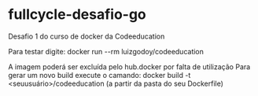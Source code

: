 # fullcycle-desafio-go
Desafio 1 do curso de docker da Codeeducation

Para testar digite: docker run --rm luizgodoy/codeeducation

A imagem poderá ser excluída pelo hub.docker por falta de utilização
Para gerar um novo build execute o camando: docker build -t <seuusuário>/codeeducation (a partir da pasta do seu Dockerfile)

